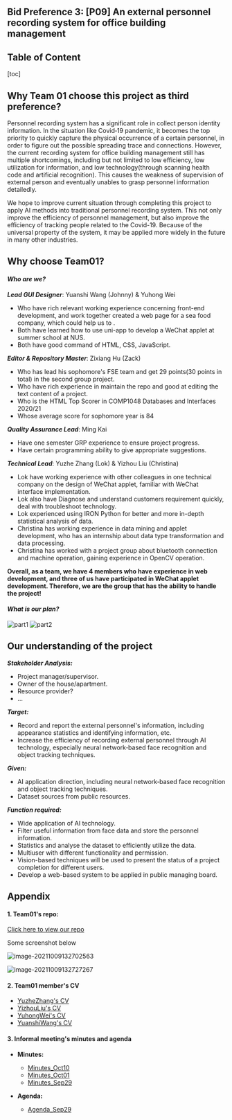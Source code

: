 ## Bid Preference 3: [P09] An external personnel recording system for office building management



## Table of Content

[toc]

## Why Team 01 choose this project as third preference? 

Personnel recording system has a significant role in collect person identity information. In the situation like Covid‐19 pandemic, it becomes the top priority to quickly capture the physical occurrence of a certain personnel, in order to figure out the possible spreading trace and connections. However, the current recording system for office building management still has multiple shortcomings, including but not limited to low efficiency, low utilization for information, and low technology(through scanning health code and artificial recognition). This causes the weakness of supervision of external person and eventually unables to grasp personnel information detailedly.

We hope to improve current situation through completing this project to apply AI methods into traditional personnel recording system. This not only improve the efficiency of personnel management, but also improve the efficiency of tracking people related to the Covid-19. Because of  the universal property of the system, it may be applied more widely in the future in many other industries.



## Why choose Team01?

#### 	***Who are we?***

***Lead GUI Designer***: Yuanshi Wang (Johnny) & Yuhong Wei

- Who have rich relevant working experience concerning front-end development, and work together created a web page for a sea food company, which could help us to .
- Both have learned how to use uni-app to develop a WeChat applet at summer school at NUS.
- Both have good command of HTML, CSS, JavaScript.



***Editor & Repository Master***: Zixiang Hu (Zack)

- Who has lead his sophomore's FSE team and get 29 points(30 points in total) in the second group project.
- Who have rich experience in maintain the repo and good at editing the text content of a project.
- Who is the HTML Top Scorer in COMP1048 Databases and Interfaces 2020/21
- Whose average score for sophomore year is 84



***Quality Assurance Lead***: Ming Kai

- Have one semester GRP experience to ensure project progress. 
- Have certain programming ability to give appropriate suggestions.



***Technical Lead***: Yuzhe Zhang (Lok) & Yizhou Liu (Christina)

- Lok have working experience with other colleagues in one technical company on the design of WeChat applet, familiar with WeChat interface implementation. 
- Lok also have Diagnose and understand customers requirement quickly, deal with troubleshoot technology. 
- Lok experienced using IRON Python for better and more in-depth statistical analysis of data.
- Christina has working experience in data mining and applet development, who has an internship about data type transformation and data processing.
- Christina has worked with a project group about bluetooth connection and machine operation, gaining experience in OpenCV operation. 



**Overall, as a team, we have 4 members who have experience in web development, and three of us have participated in WeChat applet development. Therefore, we are the group that has the ability to handle the project!**



#### 	***What is our plan?***

![part1](Timetable/part1.png)
![part2](Timetable/part2.jpg)


## Our understanding of the project

***Stakeholder Analysis:***

- Project manager/supervisor.
- Owner of the house/apartment.
- Resource provider?
- ...



***Target:*** 

- Record and report the external personnel's information, including appearance statistics and identifying information, etc.
- Increase the efficiency of recording external personnel through AI technology, especially neural network‐based face recognition and object tracking techniques.



***Given:***

- AI application direction, including neural network‐based face recognition and object tracking techniques.
- Dataset sources from public resources.



***Function required:***

- Wide application of AI technology.
- Filter useful information from face data and store the personnel information.
- Statistics and analyse the dataset to efficiently utilize the data.
- Multiuser with different functionality and permission.
- Vision-based techniques will be used to present the status of a project completion for different users.
- Develop a web-based system to be applied in public managing board.







## Appendix 

#### 1. Team01's repo: 

[Click here to view our repo](https://csprojects.nottingham.edu.cn/scyzh6/team202101)

Some screenshot below

![image-20211009132702563](RepoImage/image-20211009132702563.png)

![image-20211009132727267](RepoImage/image-20211009132727267.png)





#### 2. Team01 member's CV
 - [YuzheZhang's CV](CV/CV_YuzheZhang.pdf)
 - [YizhouLiu's CV](CV/CV_YizhouLiu.pdf)
 - [YuhongWei's CV](CV/CV_YuhongWei.pdf)
 - [YuanshiWang's CV](CV/CV_YuanshiWang.pdf)


#### 3. Informal meeting's minutes and agenda

- **Minutes:**

  * [Minutes_Oct10](Minutes/Minutes_Oct10.pdf)

  - [Minutes_Oct01](Minutes/Minutes_Oct01.pdf)
  - [Minutes_Sep29](Minutes/Minutes_Sep29.pdf)

- **Agenda:**
  
  - [Agenda_Sep29](Agendas/Agenda_Sep29.pdf)

















#### 
